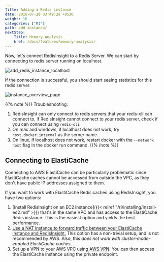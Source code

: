```yaml
---
Title: Adding a Redis instance
date: 2018-07-20 03:49:29 +0530
weight: 10
categories: ["RI"]
path: add-instance/
nextStep:
    Title: Memory Analysis
    href: /docs/features/memory-analysis/
---
```

Now, let's connect RedisInsight to a Redis Server. We can start by connecting to redis server running on localhost.

![add_redis_instance_localhost](/images/ri/add_redis_instance_localhost.png)

If the connection is successful, you should start seeing statistics for this redis server.

![instance_overview_page](/images/ri/instance_overview_page.png)

{{% note %}}
Troubleshooting:

1. RedisInsight can only connect to redis servers that your redis-cli can connect to.
    If RedisInsight cannot connect to your redis server, check if you can connect using `redis-cli`
1. On mac and windows, if localhost does not work, try `host.docker.internal` as the server name.
1. On linux, if localhost does not work, restart docker with the `--network host` flag in the docker run command.
{{% /note %}}

## Connecting to ElastiCache

Connecting to AWS ElastiCache can be particularly problematic since ElastiCache caches cannot be accessed from outside the VPC, as they don't have public IP addresses assigned to them.

If you want to work with ElastiCache Redis caches using RedisInsight, you have two options:

1. [Install RedisInsight on an EC2 instance]({{< relref "/ri/installing/install-ec2.md" >}}) that's in the same VPC and has access to the ElastiCache Redis instance. 
   This is the easiest option and yields the best performance.
1. [Use a NAT instance to forward traffic between your ElastiCache instance and RedisInsight.](https://docs.aws.amazon.com/AmazonElastiCache/latest/red-ug/accessing-elasticache.html#access-from-outside-aws) 
   This option has a non-trivial setup, and is not recommended by AWS. Also, this *does not work with cluster-mode-enabled ElastiCache caches*.
1. Set up a VPN to your AWS VPC using [AWS VPN](https://aws.amazon.com/vpn/). 
   You can then access the ElastiCache instance using the private endpoint.

